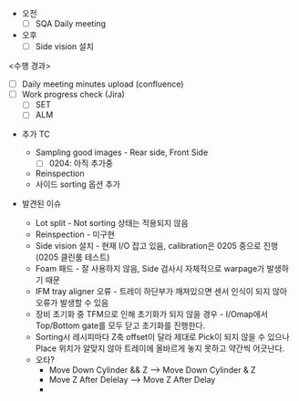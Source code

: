 - 오전
	- [ ] SQA Daily meeting
- 오후
	- [ ] Side vision 설치

<수행 경과>
- [ ] Daily meeting minutes upload (confluence)
- [ ] Work progress check (Jira)
	- [ ] SET
	- [ ] ALM

- 추가 TC
	- Sampling good images - Rear side, Front Side
		- [ ] 0204: 아직 추가중
	- Reinspection
	- 사이드 sorting 옵션 추가

- 발견된 이슈
	- Lot split - Not sorting 상태는 적용되지 않음
	- Reinspection - 미구현
	- Side vision 설치 - 현재 I/O 잡고 있음, calibration은 0205 중으로 진행 (0205 클린룸 테스트)
	- Foam 패드 - 잘 사용하지 않음, Side 검사시 자체적으로 warpage가 발생하기 때문
	- IFM tray aligner 오류 - 트레이 하단부가 깨져있으면 센서 인식이 되지 않아 오류가 발생할 수 있음
	- 장비 초기화 중 TFM으로 인해 초기화가 되지 않을 경우 - I/Omap에서 Top/Bottom gate를 모두 닫고 초기화를 진행한다. 
	- Sorting시 레시피마다 Z축 offset이 달라 제대로 Pick이 되지 않을 수 있으나 Place 위치가 알맞지 않아 트레이에 올바르게 놓지 못하고 약간씩 어긋난다.
	- 오타?
		- Move Down Cylinder && Z --> Move Down Cylinder & Z
		- Move Z After Delelay --> Move Z After Delay
		- 